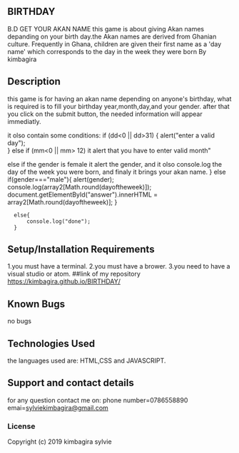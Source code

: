 ## BIRTHDAY
B.D
GET YOUR AKAN NAME
this game is about giving  Akan names  depanding on your birth day.the Akan names are derived from Ghanian culture. Frequently in Ghana, children are given their first name as a 'day name' which corresponds to the day in the week they were born
 By kimbagira
## Description
this game is for having an akan name depending on anyone's birthday,
what is required is to fill your birthday year,month,day,and your gender.
after that you click on the submit button, the needed information will appear immediatly.

it olso contain some conditions:
if (dd<0 || dd>31) {
        alert("enter a valid day");  
      }
      else if (mm<0 || mm> 12)
        it alert that you have to enter valid month"
    
   else if the gender is female
        it alert the gender,
        and it olso console.log the day of the week you were born,
        and finaly  it brings your akan name.
    }
    else if(gender==="male"){
         alert(gender);
        console.log(array2[Math.round(dayoftheweek)]);
        document.getElementById("answer").innerHTML = array2[Math.round(dayoftheweek)];
    }
     
      else{
          console.log("done");
      }


## Setup/Installation Requirements
1.you must have a terminal.
2.you must have a brower.
3.you need to have a visual  studio or atom.
##link of my repository
 https://kimbagira.github.io/BIRTHDAY/
## Known Bugs
no bugs 
## Technologies Used
 the languages used are:
 HTML,CSS and JAVASCRIPT.
## Support and contact details
for any question contact me on:
phone number=0786558890
emai=sylviekimbagira@gmail.com
### License
Copyright (c) 2019 kimbagira sylvie
